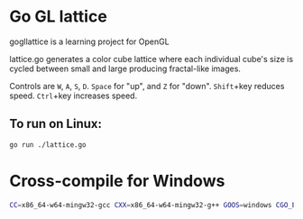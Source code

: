 # Go GL lattice

gogllattice is a learning project for OpenGL

lattice.go generates a color cube lattice where each individual cube's
size is cycled between small and large producing fractal-like images.

Controls are `W`, `A`, `S`, `D`. `Space` for "up", and `Z` for "down".
`Shift`+key reduces speed. `Ctrl`+key increases speed.

## To run on Linux:

```sh
go run ./lattice.go
```

# Cross-compile for Windows

```sh
CC=x86_64-w64-mingw32-gcc CXX=x86_64-w64-mingw32-g++ GOOS=windows CGO_ENABLED=1 go build ./lattice.go
```
